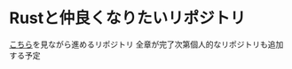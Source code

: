 # Rustと仲良くなりたいリポジトリ

[こちら](https://doc.rust-jp.rs/book-ja/title-page.html)を見ながら進めるリポジトリ
全章が完了次第個人的なリポジトリも追加する予定